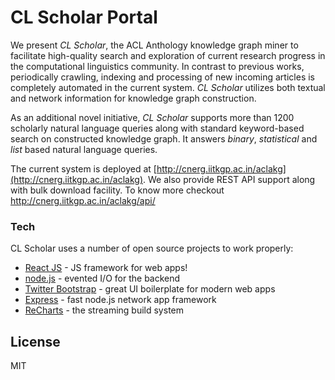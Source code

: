 # CL Scholar Portal

We present _CL Scholar_, the ACL Anthology knowledge graph miner to facilitate high-quality search and exploration of current research progress in the computational linguistics community. In contrast to previous works, periodically crawling, indexing and processing of new incoming articles is completely automated in the current system. _CL Scholar_ utilizes both textual and network information for knowledge graph construction. 

As an additional novel initiative, _CL Scholar_ supports more than 1200 scholarly natural language queries along with standard keyword-based search on constructed knowledge graph. It answers _binary_, _statistical_ and _list_ based natural language queries. 

The current system is deployed at [http://cnerg.iitkgp.ac.in/aclakg](http://cnerg.iitkgp.ac.in/aclakg). We also provide REST API support along with bulk download facility. To know more checkout http://cnerg.iitkgp.ac.in/aclakg/api/

### Tech

CL Scholar uses a number of open source projects to work properly:

* [React JS](https://reactjs.org/) - JS framework for web apps!
* [node.js](https://nodejs.org/) - evented I/O for the backend
* [Twitter Bootstrap](http://twitter.github.com/bootstrap/) - great UI boilerplate for modern web apps
* [Express](http://expressjs.com/) - fast node.js network app framework
* [ReCharts](http://recharts.org/en-US/) - the streaming build system

License
----
MIT

